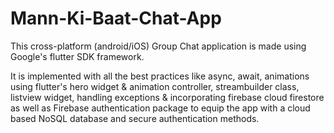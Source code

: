 # Mann-Ki-Baat-Chat-App
This cross-platform (android/iOS) Group Chat application is made using Google's flutter SDK framework.

It is implemented with all the best practices like async, await, animations using flutter's hero widget & animation controller, streambuilder class, listview widget, handling exceptions & incorporating firebase cloud firestore as well as Firebase authentication package to equip the app with a cloud based NoSQL database and secure authentication methods.

